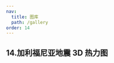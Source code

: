```yaml
---
nav:
  title: 图库
  path: /gallery
order: 14
---
```


## 14.加利福尼亚地震 3D 热力图

<code src= './californiaEarthquakesHeatmap/index.tsx'>
